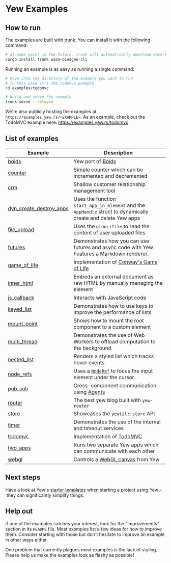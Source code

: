 # Yew Examples

## How to run

The examples are built with [trunk](https://github.com/thedodd/trunk).
You can install it with the following command:

```bash
# at some point in the future, trunk will automatically download wasm-bindgen
cargo install trunk wasm-bindgen-cli
```

Running an example is as easy as running a single command:

```bash
# move into the directory of the example you want to run
# In this case it's the todomvc example
cd examples/todomvc

# build and serve the example
trunk serve --release
```

We're also publicly hosting the examples at `https://examples.yew.rs/<EXAMPLE>`.
As an example, check out the TodoMVC example here: <https://examples.yew.rs/todomvc>

## List of examples

| Example                                             | Description                                                                                                                        |
| --------------------------------------------------- | ---------------------------------------------------------------------------------------------------------------------------------- |
| [boids](boids)                                      | Yew port of [Boids](https://en.wikipedia.org/wiki/Boids)                                                                           |
| [counter](counter)                                  | Simple counter which can be incremented and decremented                                                                            |
| [crm](crm)                                          | Shallow customer relationship management tool                                                                                      |
| [dyn_create_destroy_apps](dyn_create_destroy_apps)  | Uses the function `start_app_in_element` and the `AppHandle` struct to dynamically create and delete Yew apps                      |
| [file_upload](file_upload)                          | Uses the `gloo::file` to read the content of user uploaded files                                                               |
| [futures](futures)                                  | Demonstrates how you can use futures and async code with Yew. Features a Markdown renderer.                                        |
| [game_of_life](game_of_life)                        | Implementation of [Conway's Game of Life](https://en.wikipedia.org/wiki/Conway%27s_Game_of_Life)                                   |
| [inner_html](inner_html)                            | Embeds an external document as raw HTML by manually managing the element                                                           |
| [js_callback](js_callback)                          | Interacts with JavaScript code                                                                                                     |
| [keyed_list](keyed_list)                            | Demonstrates how to use keys to improve the performance of lists                                                                   |
| [mount_point](mount_point)                          | Shows how to mount the root component to a custom element                                                                          |
| [multi_thread](multi_thread)                        | Demonstrates the use of Web Workers to offload computation to the background                                                       |
| [nested_list](nested_list)                          | Renders a styled list which tracks hover events                                                                                    |
| [node_refs](node_refs)                              | Uses a [`NodeRef`](https://yew.rs/concepts/components/refs) to focus the input element under the cursor                       |
| [pub_sub](pub_sub)                                  | Cross-component communication using [Agents](https://yew.rs/concepts/agents)                                                  |
| [router](router)                                    | The best yew blog built with `yew-router`                                                                                          |
| [store](store)                                      | Showcases the `yewtil::store` API                                                                                                  |
| [timer](timer)                                      | Demonstrates the use of the interval and timeout services                                                                          |
| [todomvc](todomvc)                                  | Implementation of [TodoMVC](http://todomvc.com/)                                                                                   |
| [two_apps](two_apps)                                | Runs two separate Yew apps which can communicate with each other                                                                   |
| [webgl](webgl)                                      | Controls a [WebGL canvas](https://developer.mozilla.org/en-US/docs/Web/API/WebGL_API/Tutorial/Getting_started_with_WebGL) from Yew |

## Next steps

Have a look at Yew's [starter templates](https://yew.rs/getting-started/starter-templates) when starting a project using Yew – they can significantly simplify things.

## Help out

If one of the examples catches your interest, look for the "improvements" section in its `README` file.
Most examples list a few ideas for how to improve them.
Consider starting with those but don't hesitate to improve an example in other ways either.

One problem that currently plagues most examples is the lack of styling.
Please help us make the examples look as flashy as possible!
